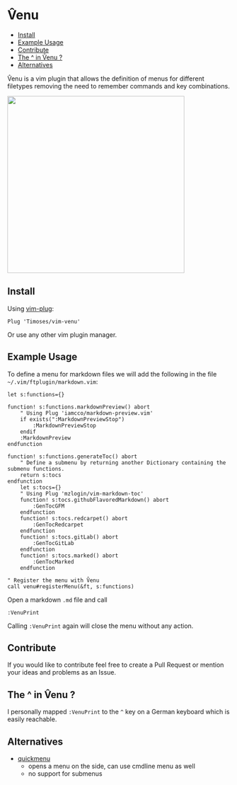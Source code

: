 # V̂enu

<!-- vim-markdown-toc GFM -->

* [Install](#install)
* [Example Usage](#example-usage)
* [Contribute](#contribute)
* [The ^ in V̂enu ?](#the--in-V̂enu-)
* [Alternatives](#alternatives)

<!-- vim-markdown-toc -->

V̂enu is a vim plugin that allows the definition of menus for different filetypes removing the need to remember commands and key combinations.

<a href="https://asciinema.org/a/cqN0nkYnxmXFXW2EeY3Fkpv9Y"><img width=400 src="https://asciinema.org/a/cqN0nkYnxmXFXW2EeY3Fkpv9Y.png"></img></a>

## Install

Using [vim-plug](https://github.com/junegunn/vim-plug):
```
Plug 'Timoses/vim-venu'
```

Or use any other vim plugin manager.

## Example Usage
To define a menu for markdown files we will add the following in the file `~/.vim/ftplugin/markdown.vim`:

```
let s:functions={}

function! s:functions.markdownPreview() abort
    " Using Plug 'iamcco/markdown-preview.vim'
    if exists(":MarkdownPreviewStop")
        :MarkdownPreviewStop
    endif
    :MarkdownPreview
endfunction

function! s:functions.generateToc() abort
    " Define a submenu by returning another Dictionary containing the submenu functions.
    return s:tocs
endfunction
    let s:tocs={}
    " Using Plug 'mzlogin/vim-markdown-toc'
    function! s:tocs.githubFlavoredMarkdown() abort
        :GenTocGFM
    endfunction
    function! s:tocs.redcarpet() abort
        :GenTocRedcarpet
    endfunction
    function! s:tocs.gitLab() abort
        :GenTocGitLab
    endfunction
    function! s:tocs.marked() abort
        :GenTocMarked
    endfunction

" Register the menu with V̂enu
call venu#registerMenu(&ft, s:functions)
```

Open a markdown `.md` file and call

```
:VenuPrint
```

Calling `:VenuPrint` again will close the menu without any action.

## Contribute

If you would like to contribute feel free to create a Pull Request or mention your ideas and problems as an Issue.

## The ^ in V̂enu ?
I personally mapped `:VenuPrint` to the `^` key on a German keyboard which is easily reachable.

## Alternatives
* [quickmenu](https://github.com/skywind3000/quickmenu.vim)
    * opens a menu on the side, can use cmdline menu as well
    * no support for submenus
